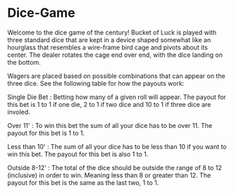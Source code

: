 # Dice-Game
Welcome to the dice game of the century! Bucket of Luck is played with three standard dice that are kept in a device shaped somewhat like an hourglass that resembles a wire-frame bird cage and pivots about its center. The dealer rotates the cage end over end, with the dice landing on the bottom.

Wagers are placed based on possible combinations that can appear on the three dice. See the following table for how the payouts work:

Single Die Bet : Betting how many of a given roll will appear. The payout for this bet is 1 to 1 if one die, 2 to 1 if two dice and 10 to 1 if three dice are involed. 

Over 11' : To win this bet the sum of all your dice has to be over 11. The payout for this bet is 1 to 1.

Less than 10' : The sum of all your dice has to be less than 10 if you want to win this bet. The payout for this bet is also 1 to 1. 

Outside 8-12' : The total of the dice should be outside the range of 8 to 12 (inclusive) in order to win. Meaning less than 8 or greater than 12. The payout for this bet is the same as the last two, 1 to 1.

